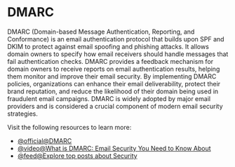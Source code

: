 # DMARC

DMARC (Domain-based Message Authentication, Reporting, and Conformance) is an email authentication protocol that builds upon SPF and DKIM to protect against email spoofing and phishing attacks. It allows domain owners to specify how email receivers should handle messages that fail authentication checks. DMARC provides a feedback mechanism for domain owners to receive reports on email authentication results, helping them monitor and improve their email security. By implementing DMARC policies, organizations can enhance their email deliverability, protect their brand reputation, and reduce the likelihood of their domain being used in fraudulent email campaigns. DMARC is widely adopted by major email providers and is considered a crucial component of modern email security strategies.

Visit the following resources to learn more:

- [@official@DMARC](https://dmarc.org/)
- [@video@What is DMARC: Email Security You Need to Know About](https://www.youtube.com/watch?v=zLxJLKf-ua8)
- [@feed@Explore top posts about Security](https://app.daily.dev/tags/security?ref=roadmapsh)
